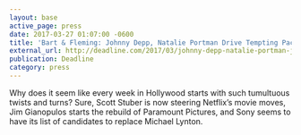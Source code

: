 ```yaml
---
layout: base
active_page: press
date: 2017-03-27 01:07:00 -0600
title: 'Bart & Fleming: Johnny Depp, Natalie Portman Drive Tempting Packages As Strike Talk Looms'
external_url: http://deadline.com/2017/03/johnny-depp-natalie-portman-john-mcafee-film-packages-writers-strike-talk-1202052918/
publication: Deadline
category: press
---
```


Why does it seem like every week in Hollywood starts with such tumultuous twists and turns? Sure, Scott Stuber is now steering Netflix’s movie moves, Jim Gianopulos starts the rebuild of Paramount Pictures, and Sony seems to have its list of candidates to replace Michael Lynton.
<!--more-->
